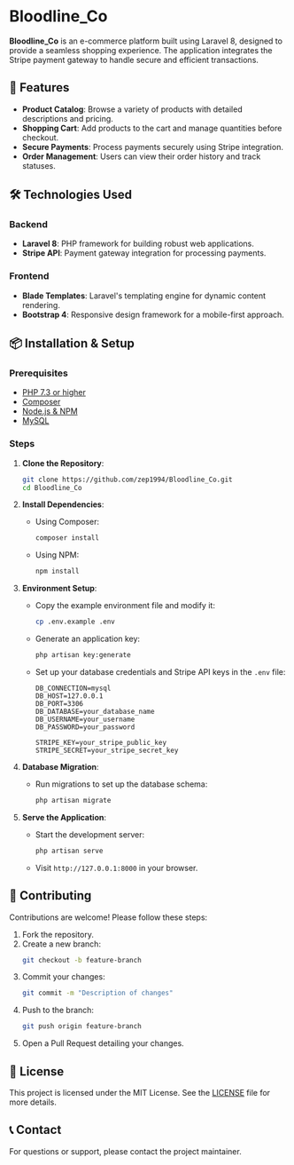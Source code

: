 # Bloodline_Co

**Bloodline_Co** is an e-commerce platform built using Laravel 8, designed to provide a seamless shopping experience. The application integrates the Stripe payment gateway to handle secure and efficient transactions.

## 🚀 Features

- **Product Catalog**: Browse a variety of products with detailed descriptions and pricing.
- **Shopping Cart**: Add products to the cart and manage quantities before checkout.
- **Secure Payments**: Process payments securely using Stripe integration.
- **Order Management**: Users can view their order history and track statuses.

## 🛠 Technologies Used

### Backend

- **Laravel 8**: PHP framework for building robust web applications.
- **Stripe API**: Payment gateway integration for processing payments.

### Frontend

- **Blade Templates**: Laravel's templating engine for dynamic content rendering.
- **Bootstrap 4**: Responsive design framework for a mobile-first approach.

## 📦 Installation & Setup

### Prerequisites

- [PHP 7.3 or higher](https://www.php.net/downloads)
- [Composer](https://getcomposer.org/)
- [Node.js & NPM](https://nodejs.org/)
- [MySQL](https://www.mysql.com/)

### Steps

1. **Clone the Repository**:
   ```sh
   git clone https://github.com/zep1994/Bloodline_Co.git
   cd Bloodline_Co
   ```

2. **Install Dependencies**:
   - Using Composer:
     ```sh
     composer install
     ```
   - Using NPM:
     ```sh
     npm install
     ```

3. **Environment Setup**:
   - Copy the example environment file and modify it:
     ```sh
     cp .env.example .env
     ```
   - Generate an application key:
     ```sh
     php artisan key:generate
     ```
   - Set up your database credentials and Stripe API keys in the `.env` file:
     ```
     DB_CONNECTION=mysql
     DB_HOST=127.0.0.1
     DB_PORT=3306
     DB_DATABASE=your_database_name
     DB_USERNAME=your_username
     DB_PASSWORD=your_password

     STRIPE_KEY=your_stripe_public_key
     STRIPE_SECRET=your_stripe_secret_key
     ```

4. **Database Migration**:
   - Run migrations to set up the database schema:
     ```sh
     php artisan migrate
     ```

5. **Serve the Application**:
   - Start the development server:
     ```sh
     php artisan serve
     ```
   - Visit `http://127.0.0.1:8000` in your browser.

## 🤝 Contributing

Contributions are welcome! Please follow these steps:

1. Fork the repository.
2. Create a new branch:
   ```sh
   git checkout -b feature-branch
   ```
3. Commit your changes:
   ```sh
   git commit -m "Description of changes"
   ```
4. Push to the branch:
   ```sh
   git push origin feature-branch
   ```
5. Open a Pull Request detailing your changes.

## 📄 License

This project is licensed under the MIT License. See the [LICENSE](LICENSE) file for more details.

## 📞 Contact

For questions or support, please contact the project maintainer.
